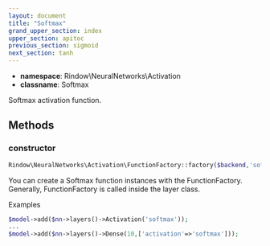 ```yaml
---
layout: document
title: "Softmax"
grand_upper_section: index
upper_section: apitoc
previous_section: sigmoid
next_section: tanh
---
```


- **namespace**: Rindow\NeuralNetworks\Activation
- **classname**: Softmax

Softmax activation function.

Methods
-------

### constructor
```php
Rindow\NeuralNetworks\Activation\FunctionFactory::factory($backend,'softmax');
```
You can create a Softmax function instances with the FunctionFactory.
Generally, FunctionFactory is called inside the layer class.

Examples

```php
$model->add($nn->layers()->Activation('softmax'));
...
$model->add($nn->layers()->Dense(10,['activation'=>'softmax']));
```
